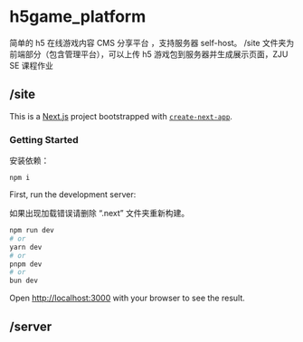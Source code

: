 # h5game_platform

简单的 h5 在线游戏内容 CMS 分享平台 ，支持服务器 self-host。
/site 文件夹为前端部分（包含管理平台），可以上传 h5 游戏包到服务器并生成展示页面，ZJU SE 课程作业


## /site

This is a [Next.js](https://nextjs.org) project bootstrapped with [`create-next-app`](https://nextjs.org/docs/app/api-reference/cli/create-next-app).

### Getting Started

安装依赖：

```
npm i
```

First, run the development server:

如果出现加载错误请删除 “.next” 文件夹重新构建。

```bash
npm run dev
# or
yarn dev
# or
pnpm dev
# or
bun dev
```

Open [http://localhost:3000](http://localhost:3000) with your browser to see the result.


## /server
